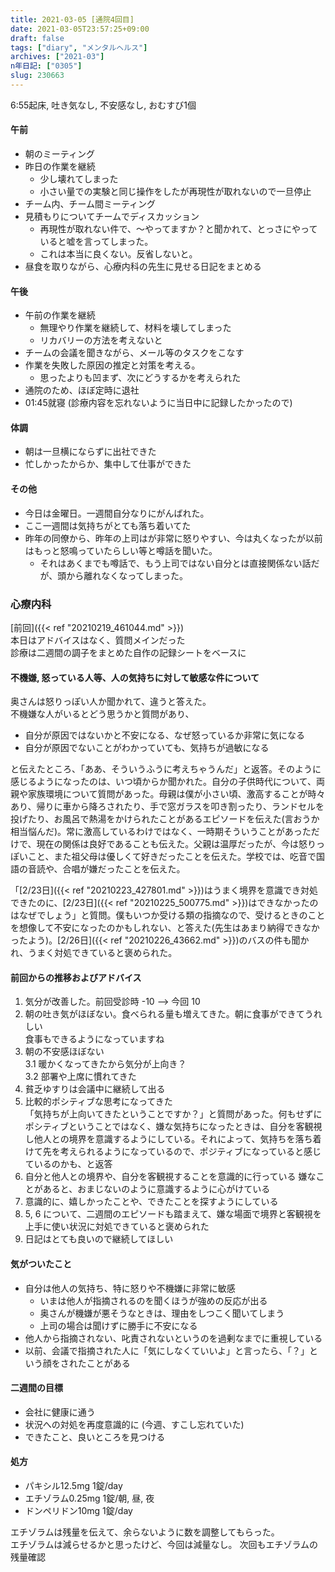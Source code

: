 ```yaml
---
title: 2021-03-05 [通院4回目]
date: 2021-03-05T23:57:25+09:00
draft: false
tags: ["diary", "メンタルヘルス"]
archives: ["2021-03"]
n年日記: ["0305"]
slug: 230663
---
```

6:55起床, 吐き気なし, 不安感なし, おむすび1個
#### 午前
- 朝のミーティング
- 昨日の作業を継続
  - 少し壊れてしまった
  - 小さい量での実験と同じ操作をしたが再現性が取れないので一旦停止
- チーム内、チーム間ミーティング
- 見積もりについてチームでディスカッション
  - 再現性が取れない件で、〜やってますか？と聞かれて、とっさにやっていると嘘を言ってしまった。
  - これは本当に良くない。反省しないと。
- 昼食を取りながら、心療内科の先生に見せる日記をまとめる
#### 午後
- 午前の作業を継続
  - 無理やり作業を継続して、材料を壊してしまった
  - リカバリーの方法を考えないと
- チームの会議を聞きながら、メール等のタスクをこなす
- 作業を失敗した原因の推定と対策を考える。
  - 思ったよりも凹まず、次にどうするかを考えられた
- 通院のため、ほぼ定時に退社
- 01:45就寝 (診療内容を忘れないように当日中に記録したかったので)
#### 体調
- 朝は一旦横にならずに出社できた
- 忙しかったからか、集中して仕事ができた
#### その他
- 今日は金曜日。一週間自分なりにがんばれた。
- ここ一週間は気持ちがとても落ち着いてた
- 昨年の同僚から、昨年の上司はが非常に怒りやすい、今は丸くなったが以前はもっと怒鳴っていたらしい等と噂話を聞いた。
  - それはあくまでも噂話で、もう上司ではない自分とは直接関係ない話だが、頭から離れなくなってしまった。

### 心療内科
[前回]({{< ref "20210219_461044.md" >}})  
本日はアドバイスはなく、質問メインだった  
診療は二週間の調子をまとめた自作の記録シートをベースに    
#### 不機嫌, 怒っている人等、人の気持ちに対して敏感な件について
奥さんは怒りっぽい人か聞かれて、違うと答えた。  
不機嫌な人がいるとどう思うかと質問があり、  
- 自分が原因ではないかと不安になる、なぜ怒っているか非常に気になる
- 自分が原因でないことがわかっていても、気持ちが過敏になる

と伝えたところ、「ああ、そういうふうに考えちゃうんだ」と返答。そのように感じるようになったのは、いつ頃からか聞かれた。自分の子供時代について、両親や家族環境について質問があった。母親は僕が小さい頃、激高することが時々あり、帰りに車から降ろされたり、手で窓ガラスを叩き割ったり、ランドセルを投げたり、お風呂で熱湯をかけられたことがあるエピソードを伝えた(言おうか相当悩んだ)。常に激高しているわけではなく、一時期そういうことがあっただけで、現在の関係は良好であることも伝えた。父親は温厚だったが、今は怒りっぽいこと、また祖父母は優しくて好きだったことを伝えた。学校では、吃音で国語の音読や、合唱が嫌だったことを伝えた。

「[2/23日]({{< ref "20210223_427801.md" >}})はうまく境界を意識でき対処できたのに、[2/23日]({{< ref "20210225_500775.md" >}})はできなかったのはなぜでしょう」と質問。僕もいつか受ける類の指摘なので、受けるときのことを想像して不安になったのかもしれない、と答えた(先生はあまり納得できなかったよう)。[2/26日]({{< ref "20210226_43662.md" >}})のバスの件も聞かれ、うまく対処できていると褒められた。

#### 前回からの推移およびアドバイス
1. 気分が改善した。前回受診時 -10 --> 今回 10 
2. 朝の吐き気がほぼない。食べられる量も増えてきた。朝に食事ができてうれしい  
食事もできるようになっていますね
3. 朝の不安感ほぼない  
3.1 暖かくなってきたから気分が上向き？  
3.2 部署や上席に慣れてきた
4. 貧乏ゆすりは会議中に継続して出る
5. 比較的ポシティブな思考になってきた  
「気持ちが上向いてきたということですか？」と質問があった。何もせずにポシティブということではなく、嫌な気持ちになったときは、自分を客観視し他人との境界を意識するようにしている。それによって、気持ちを落ち着けて先を考えられるようになっているので、ポジティブになっていると感じているのかも、と返答
6. 自分と他人との境界や、自分を客観視することを意識的に行っている
嫌なことがあると、おまじないのように意識するように心がけている
7. 意識的に、嬉しかったことや、できたことを探すようにしている
8. 5, 6 について、二週間のエピソードも踏まえて、嫌な場面で境界と客観視を上手に使い状況に対処できていると褒められた  
9. 日記はとても良いので継続してほしい
#### 気がついたこと
- 自分は他人の気持ち、特に怒りや不機嫌に非常に敏感
  - いまは他人が指摘されるのを聞くほうが強めの反応が出る
  - 奥さんが機嫌が悪そうなときは、理由をしつこく聞いてしまう
  - 上司の場合は聞けずに勝手に不安になる
- 他人から指摘されない、叱責されないというのを過剰なまでに重視している
- 以前、会議で指摘された人に「気にしなくていいよ」と言ったら、「？」という顔をされたことがある  
#### 二週間の目標
- 会社に健康に通う
- 状況への対処を再度意識的に (今週、すこし忘れていた)
- できたこと、良いところを見つける
#### 処方
- パキシル12.5mg 1錠/day
- エチゾラム0.25mg 1錠/朝, 昼, 夜
- ドンペリドン10mg 1錠/day  

エチゾラムは残量を伝えて、余らないように数を調整してもらった。  
エチゾラムは減らせるかと思ったけど、今回は減量なし。
次回もエチゾラムの残量確認 